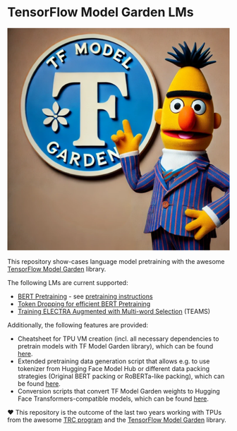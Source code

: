 # TensorFlow Model Garden LMs

<p align="center">
  <picture>
    <img alt="BERT with TensorFlow Model Garden" src="https://github.com/stefan-it/model-garden-lms/raw/main/bert_tf_model_garden.webp" style="max-width: 100%;">
  </picture>
  <br/>
</p>

This repository show-cases language model pretraining with the awesome [TensorFlow Model Garden](https://github.com/tensorflow/models) library.

The following LMs are current supported:

* [BERT Pretraining](https://aclanthology.org/N19-1423/) - see [pretraining instructions](BERT-Pretraining.md)
* [Token Dropping for efficient BERT Pretraining](https://aclanthology.org/2022.acl-long.262/)
* [Training ELECTRA Augmented with Multi-word Selection](https://aclanthology.org/2021.findings-acl.219/) (TEAMS)

Additionally, the following features are provided:

* Cheatsheet for TPU VM creation (incl. all necessary dependencies to pretrain models with TF Model Garden library), which can be found [here](TPU-VM-Cheatsheet.md).
* Extended pretraining data generation script that allows e.g. to use tokenizer from Hugging Face Model Hub or different data packing strategies (Original BERT packing or RoBERTa-like packing), which can be found [here](Pretraining-Data-Generation.md).
* Conversion scripts that convert TF Model Garden weights to Hugging Face Transformers-compatible models, which can be found [here](Model-Conversion.md).

❤️ This repository is the outcome of the last two years working with TPUs from the awesome [TRC program](https://sites.research.google/trc/about/) and the [TensorFlow Model Garden](https://github.com/tensorflow/models) library.

